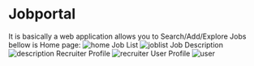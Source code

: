 # Jobportal
It is basically a web application allows you to Search/Add/Explore Jobs bellow is Home page:
![home](https://user-images.githubusercontent.com/81870361/113486353-de152180-94cf-11eb-8bb6-f24847238878.JPG)
Job List
![joblist](https://user-images.githubusercontent.com/81870361/113486118-bd000100-94ce-11eb-8b2d-357334e3be46.JPG)
Job Description
![description](https://user-images.githubusercontent.com/81870361/113486111-b8d3e380-94ce-11eb-9289-50c42d423911.JPG)
Recruiter Profile
![recruiter](https://user-images.githubusercontent.com/81870361/113486122-be312e00-94ce-11eb-92bc-56229a140b62.JPG)
User Profile
![user](https://user-images.githubusercontent.com/81870361/113486124-bec9c480-94ce-11eb-8015-6b38e376a064.JPG)
